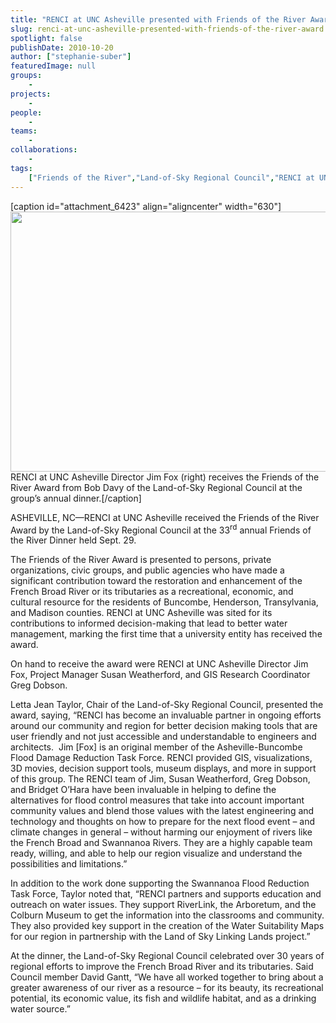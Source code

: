 ```yaml
---
title: "RENCI at UNC Asheville presented with Friends of the River Award"
slug: renci-at-unc-asheville-presented-with-friends-of-the-river-award
spotlight: false
publishDate: 2010-10-20
author: ["stephanie-suber"]
featuredImage: null
groups:
    - 
projects:
    - 
people:
    - 
teams: 
    - 
collaborations:
    - 
tags:
    ["Friends of the River","Land-of-Sky Regional Council","RENCI at UNC Asheville"]
---
```

[caption id="attachment_6423" align="aligncenter" width="630"]<a href="https://www.renci.org/wp-content/uploads/2010/10/Jim-Fox-Friend-of-River-Award1.jpg"><img class="wp-image-6423 size-full" title="Jim-Fox-Friend-of-River-Award1" src="https://www.renci.org/wp-content/uploads/2010/10/Jim-Fox-Friend-of-River-Award1.jpg" alt="" width="630" height="416" /></a> RENCI at UNC Asheville Director Jim Fox (right) receives the Friends of the River Award from Bob Davy of the Land-of-Sky Regional Council at the group’s annual dinner.[/caption]

ASHEVILLE, NC—RENCI at UNC Asheville received the Friends of the River Award by the Land-of-Sky Regional Council at the 33<sup>rd</sup> annual Friends of the River Dinner held Sept. 29.

<!--more-->

The Friends of the River Award is presented to persons, private organizations, civic groups, and public agencies who have made a significant contribution toward the restoration and enhancement of the French Broad River or its tributaries as a recreational, economic, and cultural resource for the residents of Buncombe, Henderson, Transylvania, and Madison counties. RENCI at UNC Asheville was sited for its contributions to informed decision-making that lead to better water management, marking the first time that a university entity has received the award.

On hand to receive the award were RENCI at UNC Asheville Director Jim Fox, Project Manager Susan Weatherford, and GIS Research Coordinator Greg Dobson.

Letta Jean Taylor, Chair of the Land-of-Sky Regional Council, presented the award, saying, “RENCI has become an invaluable partner in ongoing efforts around our community and region for better decision making tools that are user friendly and not just accessible and understandable to engineers and architects.  Jim [Fox] is an original member of the Asheville-Buncombe Flood Damage Reduction Task Force. RENCI provided GIS, visualizations, 3D movies, decision support tools, museum displays, and more in support of this group. The RENCI team of Jim, Susan Weatherford, Greg Dobson, and Bridget O’Hara have been invaluable in helping to define the alternatives for flood control measures that take into account important community values and blend those values with the latest engineering and technology and thoughts on how to prepare for the next flood event – and climate changes in general – without harming our enjoyment of rivers like the French Broad and Swannanoa Rivers. They are a highly capable team ready, willing, and able to help our region visualize and understand the possibilities and limitations.”

In addition to the work done supporting the Swannanoa Flood Reduction Task Force, Taylor noted that, “RENCI partners and supports education and outreach on water issues. They support RiverLink, the Arboretum, and the Colburn Museum to get the information into the classrooms and community. They also provided key support in the creation of the Water Suitability Maps for our region in partnership with the Land of Sky Linking Lands project.”

At the dinner, the Land-of-Sky Regional Council celebrated over 30 years of regional efforts to improve the French Broad River and its tributaries. Said Council member David Gantt, “We have all worked together to bring about a greater awareness of our river as a resource – for its beauty, its recreational potential, its economic value, its fish and wildlife habitat, and as a drinking water source.”

